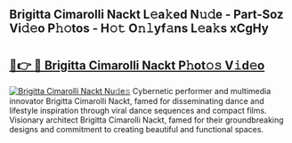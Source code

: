 ## Brigitta Cimarolli Nackt L𝚎a𝚔ed N𝚞𝚍e - Part-Soz Vi𝚍𝚎o P𝚑𝚘tos - H𝚘𝚝 O𝚗𝚕yf𝚊ns L𝚎a𝚔s xCgHy

# <h2><a href="http://kfa18y.oniu.top/?m=Brigitta+Cimarolli+Nackt">🔗👉 🔴 Brigitta Cimarolli Nackt P𝚑ot𝚘𝚜 V𝚒d𝚎o</a></h2>

[![Brigitta Cimarolli Nackt Nu𝚍e𝚜](https://i.imgur.com/0qMVB7G.gif)](http://kfa18y.oniu.top/?m=Brigitta+Cimarolli+Nackt)
Cybernetic performer and multimedia innovator Brigitta Cimarolli Nackt, famed for disseminating dance and lifestyle inspiration through viral dance sequences and compact films. Visionary architect Brigitta Cimarolli Nackt, famed for their groundbreaking designs and commitment to creating beautiful and functional spaces.  
